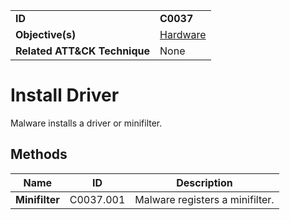 |||
|---|---|
|**ID**|**C0037**|
|**Objective(s)**|[Hardware](../hardware)|
|**Related ATT&CK Technique**|None|


Install Driver
==============
Malware installs a driver or minifilter.

Methods
-------
|Name|ID|Description|
|---|---|---|
|**Minifilter**|C0037.001|Malware registers a minifilter.|